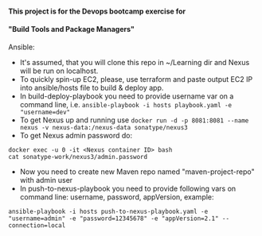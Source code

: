 #### This project is for the Devops bootcamp exercise for 
#### "Build Tools and Package Managers" 

Ansible:
* It's assumed, that you will clone this repo in ~/Learning dir and Nexus will be run on localhost.
* To quickly spin-up EC2, please, use terraform and paste output EC2 IP into ansible/hosts file to build & deploy app.
* In build-deploy-playbook you need to provide username var on a command line, i.e. `ansible-playbook -i hosts playbook.yaml -e "username=dev"`
* To get Nexus up and running use `docker run -d -p 8081:8081 --name nexus -v nexus-data:/nexus-data sonatype/nexus3`
* To get Nexus admin password do:
```
docker exec -u 0 -it <Nexus container ID> bash
cat sonatype-work/nexus3/admin.password
```
* Now you need to create new Maven repo named "maven-project-repo" with admin user
* In push-to-nexus-playbook you need to provide following vars on command line: username, password, appVersion, example:
```
ansible-playbook -i hosts push-to-nexus-playbook.yaml -e "username=admin" -e "password=12345678" -e "appVersion=2.1" --connection=local
```